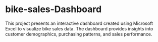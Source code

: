 # bike-sales-Dashboard
This project presents an interactive dashboard created using Microsoft Excel to visualize bike sales data. The dashboard provides insights into customer demographics, purchasing patterns, and sales performance.
